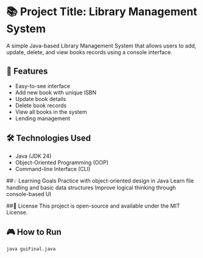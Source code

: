 # 📚 Project Title: Library Management System

A simple Java-based Library Management System that allows users to add, update, delete, and view books records using a console interface.

## 🚀 Features
- Easy-to-see interface
- Add new book with unique ISBN
- Update book details
- Delete book records
- View all books in the system
- Lending management

## 🛠️ Technologies Used
- Java (JDK 24)
- Object-Oriented Programming (OOP)
- Command-line Interface (CLI)
  
##💡 Learning Goals
Practice with object-oriented design in Java
Learn file handling and basic data structures
Improve logical thinking through console-based UI

##📄 License
This project is open-source and available under the MIT License.


## 🎮 How to Run
```bash
java guiFinal.java

